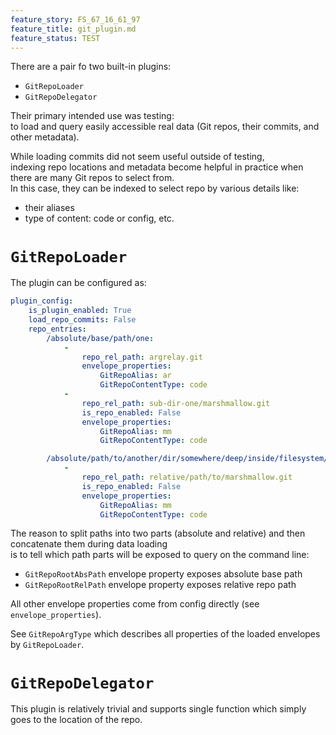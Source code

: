 ```yaml
---
feature_story: FS_67_16_61_97
feature_title: git_plugin.md
feature_status: TEST
---
```


There are a pair fo two built-in plugins:
*   `GitRepoLoader`
*   `GitRepoDelegator`

Their primary intended use was testing:<br/>
to load and query easily accessible real data (Git repos, their commits, and other metadata).

While loading commits did not seem useful outside of testing,<br/>
indexing repo locations and metadata become helpful in practice when there are many Git repos to select from.<br/>
In this case, they can be indexed to select repo by various details like:
*   their aliases
*   type of content: code or config, etc.

# `GitRepoLoader`

The plugin can be configured as:

```yaml
plugin_config:
    is_plugin_enabled: True
    load_repo_commits: False
    repo_entries:
        /absolute/base/path/one:
            -
                repo_rel_path: argrelay.git
                envelope_properties:
                    GitRepoAlias: ar
                    GitRepoContentType: code
            -
                repo_rel_path: sub-dir-one/marshmallow.git
                is_repo_enabled: False
                envelope_properties:
                    GitRepoAlias: mm
                    GitRepoContentType: code

        /absolute/path/to/another/dir/somewhere/deep/inside/filesystem/tree:
            -
                repo_rel_path: relative/path/to/marshmallow.git
                is_repo_enabled: False
                envelope_properties:
                    GitRepoAlias: mm
                    GitRepoContentType: code
```

The reason to split paths into two parts (absolute and relative) and then concatenate them during data loading<br/>
is to tell which path parts will be exposed to query on the command line:
*   `GitRepoRootAbsPath` envelope property exposes absolute base path
*   `GitRepoRootRelPath` envelope property exposes relative repo path

All other envelope properties come from config directly (see `envelope_properties`).

See `GitRepoArgType` which describes all properties of the loaded envelopes by `GitRepoLoader`.

# `GitRepoDelegator`

This plugin is relatively trivial and supports single function which simply goes to the location of the repo.
